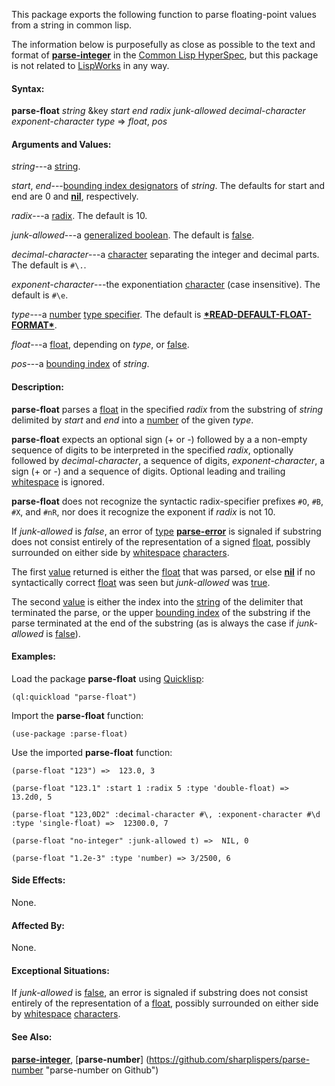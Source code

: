 This package exports the following function to parse floating-point values from a string in common lisp.

The information below is purposefully as close as possible to the text and format of [**parse-integer**](http://www.lispworks.com/documentation/HyperSpec/Body/f_parse_.htm "parse-integer in CLHS") in the [Common Lisp HyperSpec](http://www.lispworks.com/documentation/HyperSpec/Front/index.htm "CLHS"), but this package is not related to [LispWorks](http://www.lispworks.com/ "LispWorks") in any way.

#### Syntax:

**parse-float** _string_ &key _start_ _end_ _radix_ _junk-allowed_ _decimal-character_ _exponent-character_ _type_ => _float_, _pos_

#### Arguments and Values:

_string_---a [string](http://www.lispworks.com/documentation/HyperSpec/Body/26_glo_s.htm#string "string in CLHS").

_start_, _end_---[bounding index designators](http://www.lispworks.com/documentation/HyperSpec/Body/26_glo_b.htm#bounding_index_designator "bounding index designator in CLHS") of _string_. The defaults for start and end are 0 and [**nil**](http://www.lispworks.com/documentation/HyperSpec/Body/a_nil.htm#nil "nil in CLHS"), respectively.

_radix_---a [radix](http://www.lispworks.com/documentation/HyperSpec/Body/26_glo_r.htm#radix "radix in CLHS"). The default is 10.

_junk-allowed_---a [generalized boolean](http://www.lispworks.com/documentation/HyperSpec/Body/26_glo_g.htm#generalized_boolean "generalized boolean in CLHS"). The default is [false](http://www.lispworks.com/documentation/HyperSpec/Body/26_glo_f.htm#false "false in CLHS").

_decimal-character_---a [character](http://www.lispworks.com/documentation/HyperSpec/Body/26_glo_c.htm#character "character in CLHS") separating the integer and decimal parts. The default is `#\.`.

_exponent-character_---the exponentiation [character](http://www.lispworks.com/documentation/HyperSpec/Body/26_glo_c.htm#character "character in CLHS") (case insensitive). The default is `#\e`.

_type_---a [number](http://www.lispworks.com/documentation/HyperSpec/Body/t_number.htm#number "number in CLHS") [type specifier](http://www.lispworks.com/documentation/HyperSpec/Body/26_glo_t.htm#type_specifier "type specifier in CLHS"). The default is [**\*READ-DEFAULT-FLOAT-FORMAT\***](http://www.lispworks.com/documentation/HyperSpec/Body/v_rd_def.htm "*READ-DEFAULT-FLOAT-FORMAT* in CLHS").

_float_---a [float](http://www.lispworks.com/documentation/HyperSpec/Body/t_float.htm#float "float CLHS"), depending on _type_, or [false](http://www.lispworks.com/documentation/HyperSpec/Body/26_glo_f.htm#false "false in CLHS").

_pos_---a [bounding index](http://www.lispworks.com/documentation/HyperSpec/Body/26_glo_b.htm#bounding_index "bounding index in CLHS") of _string_.

#### Description:

**parse-float** parses a [float](http://www.lispworks.com/documentation/HyperSpec/Body/t_float.htm#float "float in CLHS") in the specified _radix_ from the substring of _string_ delimited by _start_ and _end_ into a [number](http://www.lispworks.com/documentation/HyperSpec/Body/t_number.htm#number "number in CLHS") of the given _type_.

**parse-float** expects an optional sign (+ or -) followed by a a non-empty sequence of digits to be interpreted in the specified _radix_, optionally followed by _decimal-character_, a sequence of digits, _exponent-character_, a sign (+ or -) and a sequence of digits. Optional leading and trailing [whitespace](http://www.lispworks.com/documentation/HyperSpec/Body/26_glo_w.htm#whitespace "whitespace in CLHS") is ignored.

**parse-float** does not recognize the syntactic radix-specifier prefixes `#O`, `#B`, `#X`, and `#nR`, nor does it recognize the exponent if _radix_ is not 10. 

If _junk-allowed_ is _false_, an error of [type](http://www.lispworks.com/documentation/HyperSpec/Body/26_glo_t.htm#type "type in CLHS") [**parse-error**](http://www.lispworks.com/documentation/HyperSpec/Body/e_parse_.htm#parse-error "parse-error in CLHS") is signaled if substring does not consist entirely of the representation of a signed [float](http://www.lispworks.com/documentation/HyperSpec/Body/t_float.htm#float "float in CLHS"), possibly surrounded on either side by [whitespace](http://www.lispworks.com/documentation/HyperSpec/Body/26_glo_w.htm#whitespace "whitespace in CLHS") [characters](http://www.lispworks.com/documentation/HyperSpec/Body/26_glo_c.htm#character "character in CLHS").

The first [value](http://www.lispworks.com/documentation/HyperSpec/Body/26_glo_v.htm#value "value in CLHS") returned is either the [float](http://www.lispworks.com/documentation/HyperSpec/Body/t_float.htm#float "float in CLHS") that was parsed, or else [**nil**](http://www.lispworks.com/documentation/HyperSpec/Body/a_nil.htm#nil "nil in CLHS") if no syntactically correct [float](http://www.lispworks.com/documentation/HyperSpec/Body/t_float.htm#float "float in CLHS") was seen but _junk-allowed_ was [true](http://www.lispworks.com/documentation/HyperSpec/Body/26_glo_t.htm#true "true in CLHS").

The second [value](http://www.lispworks.com/documentation/HyperSpec/Body/26_glo_v.htm#value "value in CLHS") is either the index into the [string](http://www.lispworks.com/documentation/HyperSpec/Body/26_glo_s.htm#string "string in CLHS") of the delimiter that terminated the parse, or the upper [bounding index](http://www.lispworks.com/documentation/HyperSpec/Body/26_glo_b.htm#bounding_index "bounding index in CLHS") of the substring if the parse terminated at the end of the substring (as is always the case if _junk-allowed_ is [false](http://www.lispworks.com/documentation/HyperSpec/Body/26_glo_f.htm#false "false in CLHS")).

#### Examples:

Load the package **parse-float** using [Quicklisp](https://www.quicklisp.org/beta/):

 `(ql:quickload "parse-float")`

Import the **parse-float** function:

 `(use-package :parse-float)`

Use the imported **parse-float** function:

 `(parse-float "123") =>  123.0, 3`

 `(parse-float "123.1" :start 1 :radix 5 :type 'double-float) =>  13.2d0, 5`
 
 `(parse-float "123,0D2" :decimal-character #\, :exponent-character #\d :type 'single-float) =>  12300.0, 7`
 
 `(parse-float "no-integer" :junk-allowed t) =>  NIL, 0`

 `(parse-float "1.2e-3" :type 'number) => 3/2500, 6`

#### Side Effects:
 
None.

#### Affected By:

None.

#### Exceptional Situations:

If _junk-allowed_ is [false](http://www.lispworks.com/documentation/HyperSpec/Body/26_glo_f.htm#false "false in CLHS"), an error is signaled if substring does not consist entirely of the representation of a [float](http://www.lispworks.com/documentation/HyperSpec/Body/t_float.htm#float "float in CLHS"), possibly surrounded on either side by [whitespace](http://www.lispworks.com/documentation/HyperSpec/Body/26_glo_w.htm#whitespace "whitespace in CLHS") [characters](http://www.lispworks.com/documentation/HyperSpec/Body/26_glo_c.htm#character "character in CLHS").

#### See Also:

[**parse-integer**](http://www.lispworks.com/documentation/HyperSpec/Body/f_parse_.htm "parse-integer in CLHS"), [**parse-number**] (https://github.com/sharplispers/parse-number "parse-number on Github")
